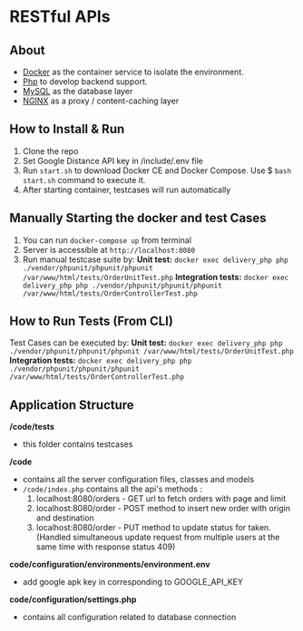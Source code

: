 # RESTful APIs

## About

- [Docker](https://www.docker.com/) as the container service to isolate the environment.
- [Php](https://php.net/) to develop backend support.
- [MySQL](https://mysql.com/) as the database layer
- [NGINX](https://docs.nginx.com/nginx/admin-guide/content-cache/content-caching/) as a proxy / content-caching layer

## How to Install & Run

1.  Clone the repo
2.  Set Google Distance API key in /include/.env file
3.  Run `start.sh` to download Docker CE and Docker Compose. Use $ `bash start.sh` command to execute it. 
4.  After starting container, testcases will run automatically

## Manually Starting the docker and test Cases

1. You can run `docker-compose up` from terminal
2. Server is accessible at `http://localhost:8080`
3. Run manual testcase suite by:
   **Unit test:** `docker exec delivery_php php ./vendor/phpunit/phpunit/phpunit /var/www/html/tests/OrderUnitTest.php`
   **Integration tests:** `docker exec delivery_php php ./vendor/phpunit/phpunit/phpunit /var/www/html/tests/OrderControllerTest.php`

## How to Run Tests (From CLI)

 Test Cases can be executed by: 
   **Unit test:** `docker exec delivery_php php ./vendor/phpunit/phpunit/phpunit /var/www/html/tests/OrderUnitTest.php`
   **Integration tests:** `docker exec delivery_php php ./vendor/phpunit/phpunit/phpunit /var/www/html/tests/OrderControllerTest.php`

## Application Structure

**/code/tests**

- this folder contains testcases

**/code**

- contains all the server configuration files, classes and models
- `/code/index.php` contains all the api's methods :
    1. localhost:8080/orders - GET url to fetch orders with page and limit
    2. localhost:8080/order - POST method to insert new order with origin and destination
    3. localhost:8080/order - PUT method to update status for taken.(Handled simultaneous update request from multiple users at the same time with response status 409)

**code/configuration/environments/environment.env**
- add google apk key in corresponding to GOOGLE_API_KEY

**code/configuration/settings.php**

- contains all configuration related to database connection
